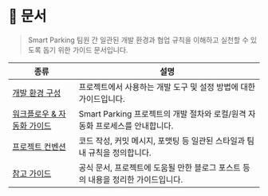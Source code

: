 # 📄 문서

> Smart Parking 팀원 간 일관된 개발 환경과 협업 규칙을 이해하고 실천할 수 있도록 돕기 위한 가이드 문서입니다.

| 종류 | 설명 |
|--|--|
| [개발 환경 구성](./environment/README.md) | 프로젝트에서 사용하는 개발 도구 및 설정 방법에 대한 가이드입니다. |
| [워크플로우 & 자동화 가이드](./workflows/README.md) | Smart Parking 프로젝트의 개발 절차와 로컬/원격 자동화 프로세스를 안내합니다. |
| [프로젝트 컨벤션](./convention/README.md) | 코드 작성, 커밋 메시지, 포맷팅 등 일관된 스타일과 팀 내 규칙을 정의합니다. |
| [참고 가이드](./guides/README.md) | 공식 문서, 프로젝트에 도움될 만한 블로그 포스트 등의 내용을 정리한 가이드입니다. |
